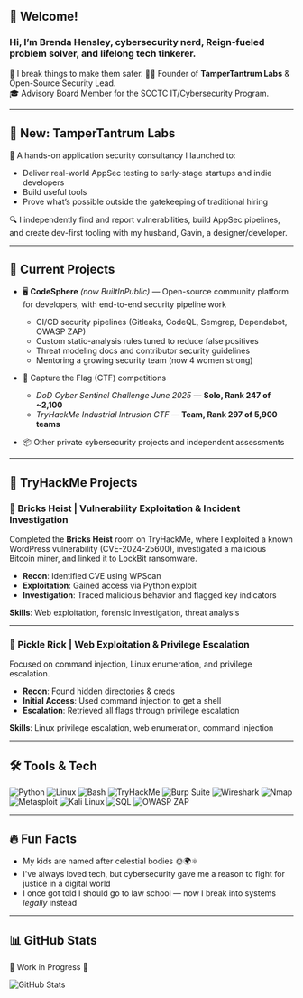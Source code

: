 ## 👋 Welcome!

### Hi, I’m **Brenda Hensley**, cybersecurity nerd, Reign-fueled problem solver, and lifelong tech tinkerer.

🔐 I break things to make them safer.
🧑‍💻 Founder of **TamperTantrum Labs** & Open-Source Security Lead. \
🎓 Advisory Board Member for the SCCTC IT/Cybersecurity Program.

---

## 🚀 New: TamperTantrum Labs

🎯 A hands-on application security consultancy I launched to:

* Deliver real-world AppSec testing to early-stage startups and indie developers
* Build useful tools
* Prove what’s possible outside the gatekeeping of traditional hiring

🔍 I independently find and report vulnerabilities, build AppSec pipelines, and create dev-first tooling with my husband, Gavin, a designer/developer.

---

## 💼 Current Projects

* 🖥️ **CodeSphere** *(now BuiltInPublic)* — Open-source community platform for developers, with end-to-end security pipeline work

  * CI/CD security pipelines (Gitleaks, CodeQL, Semgrep, Dependabot, OWASP ZAP)
  * Custom static-analysis rules tuned to reduce false positives
  * Threat modeling docs and contributor security guidelines
  * Mentoring a growing security team (now 4 women strong)

* 🧩 Capture the Flag (CTF) competitions

  * *DoD Cyber Sentinel Challenge June 2025* — **Solo, Rank 247 of \~2,100**
  * *TryHackMe Industrial Intrusion CTF* — **Team, Rank 297 of 5,900 teams**

* 📦 Other private cybersecurity projects and independent assessments

---

## 🧪 TryHackMe Projects

### 🧱 Bricks Heist | Vulnerability Exploitation & Incident Investigation

Completed the **Bricks Heist** room on TryHackMe, where I exploited a known WordPress vulnerability (CVE-2024-25600), investigated a malicious Bitcoin miner, and linked it to LockBit ransomware.

* **Recon**: Identified CVE using WPScan
* **Exploitation**: Gained access via Python exploit
* **Investigation**: Traced malicious behavior and flagged key indicators

**Skills**: Web exploitation, forensic investigation, threat analysis

---

### 🥒 Pickle Rick | Web Exploitation & Privilege Escalation

Focused on command injection, Linux enumeration, and privilege escalation.

* **Recon**: Found hidden directories & creds
* **Initial Access**: Used command injection to get a shell
* **Escalation**: Retrieved all flags through privilege escalation

**Skills**: Linux privilege escalation, web enumeration, command injection

---

## 🛠️ Tools & Tech

![Python](https://img.shields.io/badge/-Python-3776AB?logo=python\&logoColor=white)
![Linux](https://img.shields.io/badge/-Linux-FCC624?logo=linux\&logoColor=black)
![Bash](https://img.shields.io/badge/-Bash-4EAA25?logo=gnu-bash\&logoColor=white)
![TryHackMe](https://img.shields.io/badge/-TryHackMe-212C42?logo=tryhackme\&logoColor=red)
![Burp Suite](https://img.shields.io/badge/-Burp%20Suite-FF6F00?logo=burpsuite\&logoColor=white)
![Wireshark](https://img.shields.io/badge/-Wireshark-9FEF00?logo=wireshark\&logoColor=black)
![Nmap](https://img.shields.io/badge/-Nmap-0077B5?logo=nmap\&logoColor=white)
![Metasploit](https://img.shields.io/badge/-Metasploit-5E7D4D?logo=metasploit\&logoColor=white)
![Kali Linux](https://img.shields.io/badge/-Kali%20Linux-557C94?logo=kali\&logoColor=white)
![SQL](https://img.shields.io/badge/-SQL-00758F?logo=sqlite\&logoColor=white)
![OWASP ZAP](https://img.shields.io/badge/-OWASP%20ZAP-8D1F28?logo=owasp\&logoColor=white)

---

## 🔥 Fun Facts

* My kids are named after celestial bodies 🌞🌍⚛️
* I've always loved tech, but cybersecurity gave me a reason to fight for justice in a digital world
* I once got told I should go to law school — now I break into systems *legally* instead

---

## 📊 GitHub Stats

🚧 Work in Progress 🚧

![GitHub Stats](https://github-readme-stats.vercel.app/api?username=b-hensley\&show_icons=true\&theme=radical)
